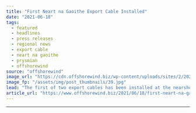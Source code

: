```yaml
---
title: "First Neart na Gaoithe Export Cable Installed"
date: "2021-06-18"
tags: 
  - featured
  - headlines
  - press releases
  - regional news
  - export cable
  - neart na gaoithe
  - prysmian
  - offshorewind
source: "offshorewind"
image_url: "https://cdn.offshorewind.biz/wp-content/uploads/sites/2/2021/06/18154503/First-Neart-na-Gaoithe-export-cable-installed.jpg"
image_fp: "/assets/img/post_thumbnails/39.jpg"
lead: "The first of two export cables has been installed at the nearshore of Thorntonloch"
article_url: "https://www.offshorewind.biz/2021/06/18/first-neart-na-gaoithe-export-cable-installed/"
---
```


---
